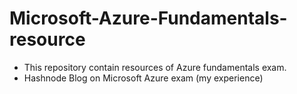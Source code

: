 # Microsoft-Azure-Fundamentals-resource

* This repository contain resources of Azure fundamentals exam. 
* Hashnode Blog on Microsoft Azure exam (my experience)
